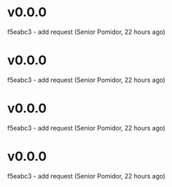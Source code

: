 # v0.0.0
f5eabc3 - add request (Senior Pomidor, 22 hours ago)
# v0.0.0
f5eabc3 - add request (Senior Pomidor, 22 hours ago)
# v0.0.0
f5eabc3 - add request (Senior Pomidor, 22 hours ago)
# v0.0.0
f5eabc3 - add request (Senior Pomidor, 22 hours ago)
